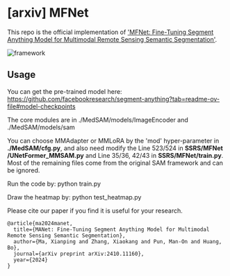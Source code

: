# [arxiv] MFNet

This repo is the official implementation of ['MFNet: Fine-Tuning Segment Anything Model for Multimodal Remote Sensing Semantic Segmentation'](https://arxiv.org/abs/2410.11160).

![framework](https://github.com/sstary/SSRS/blob/main/docs/MFNet.png)

## Usage
You can get the pre-trained model here: https://github.com/facebookresearch/segment-anything?tab=readme-ov-file#model-checkpoints

The core modules are in ./MedSAM/models/ImageEncoder and ./MedSAM/models/sam

You can choose MMAdapter or MMLoRA by the 'mod' hyper-parameter in **./MedSAM/cfg.py**, and also need modify the Line 523/524 in **SSRS/MFNet
/UNetFormer_MMSAM.py** and Line 35/36, 42/43 in **SSRS/MFNet/train.py**. Most of the remaining files come from the original SAM framework and can be ignored.


Run the code by: python train.py

Draw the heatmap by: python test_heatmap.py

Please cite our paper if you find it is useful for your research.

```
@article{ma2024manet,
  title={MANet: Fine-Tuning Segment Anything Model for Multimodal Remote Sensing Semantic Segmentation},
  author={Ma, Xianping and Zhang, Xiaokang and Pun, Man-On and Huang, Bo},
  journal={arXiv preprint arXiv:2410.11160},
  year={2024}
}
  ```
